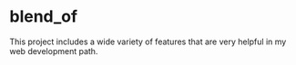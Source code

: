 # blend_of
This project includes a wide variety of features that are very helpful in my web development path.
